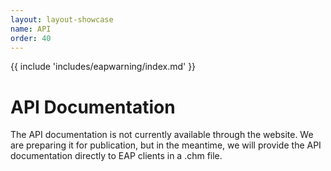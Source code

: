 ```yaml
---
layout: layout-showcase
name: API
order: 40
---
```


{{ include 'includes/eapwarning/index.md' }}

# API Documentation

The API documentation is not currently available through the website. We are preparing it for publication, but in the meantime, we will provide the API documentation directly to EAP clients in a .chm file. 